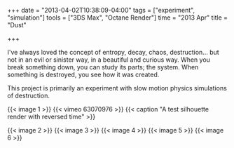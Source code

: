 +++
date = "2013-04-02T10:38:09-04:00"
tags = ["experiment", "simulation"]
tools = ["3DS Max", "Octane Render"]
time = "2013 Apr"
title = "Dust"

+++

I've always loved the concept of entropy, decay, chaos, destruction... but not in an evil or sinister way, in a beautiful and curious way. When you break something down, you can study its parts; the system. When something is destroyed, you see how it was created.

This project is primarily an experiment with slow motion physics simulations of destruction.

{{< image 1 >}}
{{< vimeo 63070976 >}}
{{< caption "A test silhouette render with reversed time" >}}

{{< image 2 >}}
{{< image 3 >}}
{{< image 4 >}}
{{< image 5 >}}
{{< image 6 >}}
